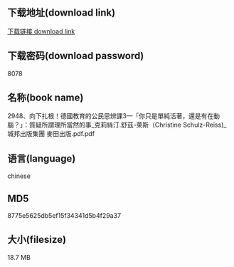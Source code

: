 ## 下载地址(download link)
[下载链接 download link](https://voluble-croquembouche-d321dc.netlify.app/?s=2948%E3%80%81%E5%90%91%E4%B8%8B%E6%89%8E%E6%A0%B9%EF%BC%81%E5%BE%B7%E5%9C%8B%E6%95%99%E8%82%B2%E7%9A%84%E5%85%AC%E6%B0%91%E6%80%9D%E8%BE%A8%E8%AA%B23%E2%80%94%E3%80%8C%E4%BD%A0%E5%8F%AA%E6%98%AF%E5%96%AE%E7%B4%94%E6%B4%BB%E8%91%97%EF%BC%8C%E9%82%84%E6%98%AF%E6%9C%89%E5%9C%A8%E5%8B%95%E8%85%A6%EF%BC%9F%E3%80%8D%EF%BC%9A%E8%B3%AA%E7%96%91%E6%89%80%E8%AC%82%E7%90%86%E6%89%80%E7%95%B6%E7%84%B6%E7%9A%84%E4%BA%8B_%E5%85%8B%E8%8E%89%E7%B5%B2%E6%B1%80.%E8%88%92%E8%8C%B2-%E8%90%8A%E6%96%AF%EF%BC%88Christine+Schulz-Reiss%29_%E5%9F%8E%E9%82%A6%E5%87%BA%E7%89%88%E9%9B%86%E5%9C%98+%E9%BA%A5%E7%94%B0%E5%87%BA%E7%89%88.pdf)

## 下载密码(download password)
8078

## 名称(book name)
2948、向下扎根！德國教育的公民思辨課3—「你只是單純活著，還是有在動腦？」：質疑所謂理所當然的事_克莉絲汀.舒茲-萊斯（Christine Schulz-Reiss)_城邦出版集團 麥田出版.pdf.pdf

## 语言(language)
chinese

## MD5
8775e5625db5ef15f34341d5b4f29a37

## 大小(filesize)
18.7 MB
